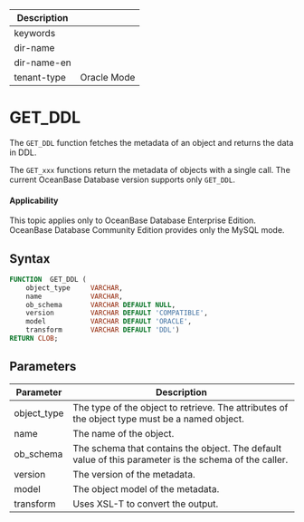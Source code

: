 | Description   |                 |
|---------------|-----------------|
| keywords      |                 |
| dir-name      |                 |
| dir-name-en   |                 |
| tenant-type   | Oracle Mode     |

# GET_DDL

The `GET_DDL` function fetches the metadata of an object and returns the data in DDL.

The `GET_xxx` functions return the metadata of objects with a single call. The current OceanBase Database version supports only `GET_DDL`.

  <main id="notice" >
    <h4>Applicability</h4>
    <p>This topic applies only to OceanBase Database Enterprise Edition. OceanBase Database Community Edition provides only the MySQL mode. </p>
  </main>

## Syntax

```sql
FUNCTION  GET_DDL (
    object_type     VARCHAR,
    name            VARCHAR,
    ob_schema       VARCHAR DEFAULT NULL,
    version         VARCHAR DEFAULT 'COMPATIBLE',
    model           VARCHAR DEFAULT 'ORACLE',
    transform       VARCHAR DEFAULT 'DDL')
RETURN CLOB;
```



## Parameters



| **Parameter** | **Description** |
|-------------|-------------------------------|
| object_type | The type of the object to retrieve. The attributes of the object type must be a named object.  |
| name | The name of the object.  |
| ob_schema | The schema that contains the object. The default value of this parameter is the schema of the caller.  |
| version | The version of the metadata.  |
| model | The object model of the metadata.  |
| transform | Uses XSL-T to convert the output.  |



